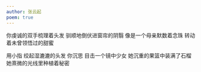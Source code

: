 ```yaml
---
author: 张云起
poem: true
---
```


你虔诚的双手梳理着头发
驯顺地倒伏进窗帘的阴翳
像是一个母亲默数着念珠
转动着未曾领悟过的甜蜜

用小指 绞起湿漉漉的头发
你沉思 目击一个镜中少女
她沉重的果篮中装满了石榴
她熹微的光线里种植着秘密 
